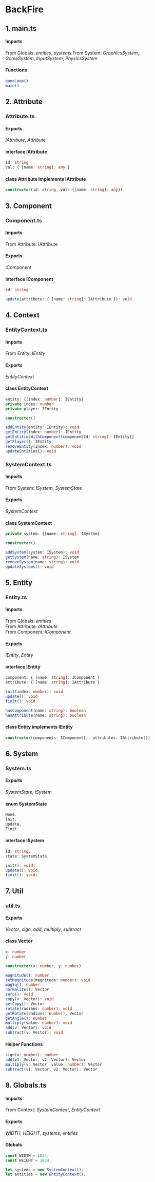# BackFire
## 1. main.ts
#### Imports
From Globals: *entities*, *systems*
From System: *GraphicsSystem*, *GameSystem*, *InputSystem*, *PhysicsSystem*

#### Functions
```typescript
gameLoop()
main()
```

## 2. Attribute
### Attribute.ts
#### Exports
*IAttribute*, *Attribute*

#### __interface__ IAttribute
```typescript
id: string
val: { [name: string]: any }
```

#### __class__ Attribute implements IAttribute
```typescript
constructor(id: string, val: {[name: string]: any})
```

## 3. Component
### Component.ts
#### Imports
From Attribute: IAttribute

#### Exports
IComponent

#### __interface__ IComponent
```typescript
id: string

update(attribute: { [name: string]: IAttribute }): void
```

## 4. Context
### EntityContext.ts

#### Imports
From Entity: *IEntity*

#### Exports
*EntityContext*

#### __class__ EntityContext
```typescript
entity: {[index: number]: IEntity}  
private index: number  
private player: IEntity

constructor()

addEntity(entity: IEntity): void
getEntity(index: number): IEntity
getEntitiesWithComponent(componentId: string): IEntity[]
getPlayer(): IEntity
removeEntity(index: number): void
updateEntities(): void
```
### SystemContext.ts

#### Imports
From System: *ISystem*, *SystemState*

#### Exports
*SystemContext*

#### __class__ SystemContext
```typescript
private system: {[name: string]: ISystem}

constructor()

addSystem(system: ISystem): void
getSystem(name: string): ISystem
removeSystem(name: string): void
updateSystems(): void
```

## 5. Entity
### Entity.ts
#### Imports
From Globals: *entities*  
From Attribute: *IAttribute*  
From Component: *IComponent*

#### Exports
*IEntity*, *Entity*

#### __interface__ IEntity
```typescript
component: { [name: string]: IComponent }
attribute: { [name: string]: IAttribute }

init(index: number): void
update(): void
finit(): void

hasComponent(name: string): boolean
hasAttribute(name: string): boolean
```
#### __class__ Entity implements IEntity
```typescript
constructor(components: IComponent[], attributes: IAttribute[])
```

## 6. System
### System.ts

#### Exports
*SystemState*, *ISystem*

#### __enum__ SystemState
```typescript
None,
Init,
Update,
Finit
```
#### __interface__ ISystem
```typescript
id: string;
state: SystemState;

init(): void;
update(): void;
finit(): void;
```
## 7. Util
### util.ts
#### Exports
*Vector*, *sign*, *add*, *multiply*, *subtract*
#### __class__ Vector
```typescript
x: number
y: number

constructor(x: number, y: number)

magnitude(): number
setMagnitude(magnitude: number): void
magSq(): number
normalize(): Vector
zero(): void
copy(v: Vector): void
getCopy(): Vector
rotate(radians: number): void
getRotate(radians: number): Vector
getAngle(): number
multiply(value: number): void
add(v: Vector): void
subtract(v: Vector): void
```
#### Helper Functions
```typescript
sign(x: number): number
add(v1: Vector, v2: Vector): Vector
multiply(v: Vector, value: number): Vector
subtract(v1: Vector, v2: Vector): Vector
```
## 8. Globals.ts
#### Imports
From Context: *SystemContext*, *EntityContext*
#### Exports
*WIDTH*, *HEIGHT*, *systems*, *entities*
#### Globals
```typescript
const WIDTH = 1024;
const HEIGHT = 1024;

let systems = new SystemContext();
let entities = new EntityContext();
```
